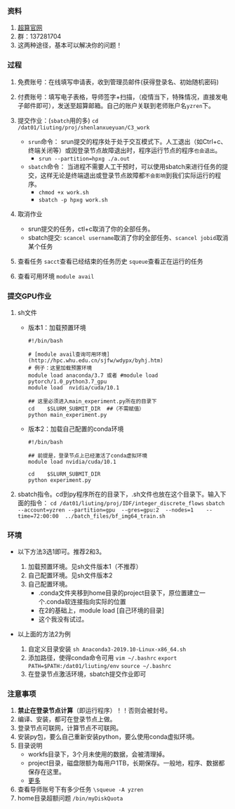 
### 资料
1. [超算官网](http://hpc.whu.edu.cn/sjfw.htm)
2. 群：137281704
3. 这两种途径，基本可以解决你的问题！

### 过程
1. 免费账号：在线填写申请表，收到管理员邮件(获得登录名、初始随机密码)
2. 付费账号：填写电子表格，导师签字+扫描，（疫情当下，特殊情况，直接发电子邮件即可），发送至超算邮箱。自己的账户关联到老师账户名`yzren`下。
3. 提交作业：(`sbatch`用的多)
`cd /dat01/liuting/proj/shenlanxueyuan/C3_work`
    - `srun`命令： srun提交的程序处于处于交互模式下。人工退出（如Ctrl+c、终端关闭等）或因登录节点故障退出时，程序运行节点的程序`也会退出`。
        + `srun --partition=hpxg ./a.out`
    - `sbatch`命令： 当进程不需要人工干预时，可以使用sbatch来进行任务的提交，这样无论是终端退出或登录节点故障都`不会影响`到我们实际运行的程序。
        + `chmod +x work.sh`
        + `sbatch -p hpxg work.sh`

4. 取消作业    
    - srun提交的任务，ctl+c取消了你的全部任务。
    - sbatch提交: `scancel username`取消了你的全部任务、`scancel jobid`取消某个任务



6. 查看任务
`sacct`查看已经结束的任务历史
`squeue`查看正在运行的任务

7. 查看可用环境
`module avail`


### 提交GPU作业
1. sh文件
    - 版本1：加载预置环境
        ```
        #!/bin/bash        
        
        # [module avail查询可用环境](http://hpc.whu.edu.cn/sjfw/wdypx/byhj.htm)
        # 例子：这里加载预置环境
        module load anaconda/3.7 或者 #module load pytorch/1.0_python3.7_gpu        
        module load  nvidia/cuda/10.1

        ## 这里必须进入main_experiment.py所在的目录下
        cd    $SLURM_SUBMIT_DIR  ##（不需赋值）
        python main_experiment.py  
        ```
    - 版本2：加载自己配置的conda环境
        ```
        #!/bin/bash

        ## 前提是，登录节点上已经激活了conda虚拟环境
        module load nvidia/cuda/10.1

        cd    $SLURM_SUBMIT_DIR
        python experiment.py
        ```


2. sbatch指令。cd到py程序所在的目录下，.sh文件也放在这个目录下。输入下面的指令：
`cd /dat01/liuting/proj/IDF/integer_discrete_flows`
`sbatch --account=yzren --partition=gpu  --gres=gpu:2  --nodes=1    --time=72:00:00  ../batch_files/bf_img64_train.sh`


### 环境
- 以下方法3选1即可。推荐2和3。
    1. 加载预置环境。见sh文件版本1（不推荐）
    2. 自己配置环境。见sh文件版本2
    3. 自己配置环境。
        - .conda文件夹移到home目录的project目录下，原位置建立一个.conda软连接指向实际的位置
        - 在2的基础上，module load [自己环境的目录]
        - 这个我没有试过。

- 以上面的方法2为例
    1. 自定义目录安装
    `sh Anaconda3-2019.10-Linux-x86_64.sh`
    2. 添加路径，使得conda命令可用
    `vim ~/.bashrc`
    `export PATH=$PATH:/dat01/liuting/env`
    `source ~/.bashrc`
    3. 在登录节点激活环境，sbatch提交作业即可



### 注意事项
1. **禁止在登录节点计算**（即运行程序）！！否则会被封号。
2. 编译、安装，都可在登录节点上做。
3. 登录节点可联网，计算节点不可联网。
4. 安装py包，要么自己重新安装python，要么使用conda虚拟环境。
5. 目录说明
    - workfs目录下，3个月未使用的数据，会被清理掉。
    - project目录，磁盘限额为每用户1TB，长期保存。一般地，程序、数据都保存在这里。
    - [更多](http://hpc.whu.edu.cn/info/1025/1133.htm)
6. 查看导师账号下有多少任务
`\squeue -A yzren`
7. home目录超额问题
`/bin/myDiskQuota`